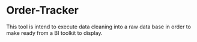 # Order-Tracker
This tool is intend to execute data cleaning into a raw data base in order to make ready from a BI toolkit to display. 
